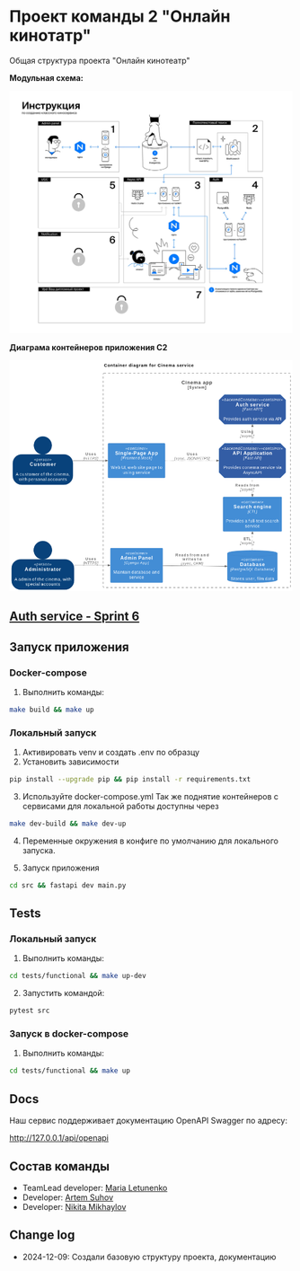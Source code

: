 # Проект команды 2 "Онлайн кинотатр"

Общая структура проекта "Онлайн кинотеатр"

**Модульная схема:**

![alt text](srs/attachements/image-2.png)

**Диаграма контейнеров приложения C2**

![alt text](srs/attachements/image-1.png)


## [Auth service - Sprint 6](srs/auth.md)

## Запуск приложения

### Docker-compose

1. Выполнить команды:
```bash
make build && make up
```

### Локальный запуск

1. Активировать venv и создать .env по образцу
2. Установить зависимости

```bash
pip install --upgrade pip && pip install -r requirements.txt
```
3. Используйте docker-compose.yml 
Так же поднятие контейнеров с сервисами для локальной работы доступны через 

```bash
make dev-build && make dev-up
```
4. Переменные окружения в конфиге по умолчанию для локального запуска.

5. Запуск приложения

```bash
cd src && fastapi dev main.py
```

## Tests

### Локальный запуск

1. Выполнить команды:

```bash
cd tests/functional && make up-dev
```
2. Запустить командой:

```bash
pytest src
```

### Запуск в docker-compose

1. Выполнить команды:

```bash
cd tests/functional && make up
```


## Docs

Наш сервис поддерживает документацию OpenAPI Swagger по адресу:

http://127.0.0.1/api/openapi

## Состав команды

- TeamLead developer: [Maria Letunenko](https://github.com/mletunenko)
- Developer: [Artem Suhov](https://github.com/rock4ts)
- Developer: [Nikita Mikhaylov](https://github.com/Nikson276)

## Change log

- 2024-12-09: Создали базовую структуру проекта, документацию